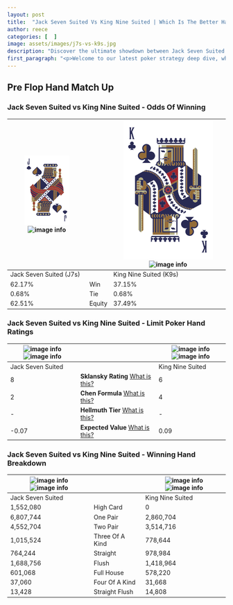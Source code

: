 ```yaml
---
layout: post
title:  "Jack Seven Suited Vs King Nine Suited | Which Is The Better Hand In Poker? A Complete Guide"
author: reece
categories: [  ]
image: assets/images/j7s-vs-k9s.jpg
description: "Discover the ultimate showdown between Jack Seven Suited and King Nine Suited in poker! Uncover the odds, strategies, and scenarios where one hand triumphs over the other. Get ready to up your poker game with this thrilling analysis."
first_paragraph: "<p>Welcome to our latest poker strategy deep dive, where we're pitting two distinct hands against each other in a high-stakes showdown: Jack Seven Suited vs King Nine Suited.</p><p>In the dynamic world of poker, every decision counts, and knowing which hand holds the upper hand is key to your success at the table.</p><p>In this article, we'll dissect these two hands, explore the scenarios where one dominates the other, and equip you with the knowledge to make strategic choices that can tip the odds in your favor.</p><p>Get ready to unravel the intriguing dynamics of these poker hands and elevate your game to new heights.</p>"
---
```




[comment]: # (sp0)

## Pre Flop Hand Match Up

<div class="table hand-ratings" markdown="1"> 



### Jack Seven Suited vs King Nine Suited - Odds Of Winning


    
| ![image info](assets/images/hand1/j.png) ![image info](assets/images/hand1/7s.png) |  | ![image info](assets/images/hand2/k.png) ![image info](assets/images/hand2/9s.png) |
| -------- | -------- | -------- |
| Jack Seven Suited (J7s) |  | King Nine Suited (K9s) |
| 62.17% | Win | 37.15% |
| 0.68% | Tie | 0.68% |
| 62.51% | Equity | 37.49% |




[comment]: # (sp1)



### Jack Seven Suited vs King Nine Suited - Limit Poker Hand Ratings


    
| ![image info](https://www.riverpairs.com/assets/images/hand1/j.png) ![image info](https://www.riverpairs.com/assets/images/hand1/7s.png) |  | ![image info](https://www.riverpairs.com/assets/images/hand2/k.png) ![image info](https://www.riverpairs.com/assets/images/hand2/9s.png) |
| -------- | -------- | -------- |
| Jack Seven Suited |  | King Nine Suited |
| 8 | **Sklansky Rating** [What is this?](/sklansky-rating-explained) | 6 |
| 2 | **Chen Formula** [What is this?](/chen-formula-explained) | 4 |
| - | **Hellmuth Tier** [What is this?](/Hellmuth-tier-explained) | - |
| -0.07 | **Expected Value** [What is this?](/expected-value-explained) | 0.09 |




[comment]: # (sp2)



### Jack Seven Suited vs King Nine Suited - Winning Hand Breakdown


    
| ![image info](https://www.riverpairs.com/assets/images/hand1/j.png) ![image info](https://www.riverpairs.com/assets/images/hand1/7s.png) |  | ![image info](https://www.riverpairs.com/assets/images/hand2/k.png) ![image info](https://www.riverpairs.com/assets/images/hand2/9s.png) |
| -------- | -------- | -------- |
| Jack Seven Suited |  | King Nine Suited |
| 1,552,080 | High Card | 0 |
| 6,807,744 | One Pair | 2,860,704 |
| 4,552,704 | Two Pair | 3,514,716 |
| 1,015,524 | Three Of A Kind | 778,644 |
| 764,244 | Straight | 978,984 |
| 1,688,756 | Flush | 1,418,964 |
| 601,068 | Full House | 578,220 |
| 37,060 | Four Of A Kind | 31,668 |
| 13,428 | Straight Flush | 14,808 |




[comment]: # (sp3)



</div>

[comment]: # (sp4)



[comment]: # (sp5)

